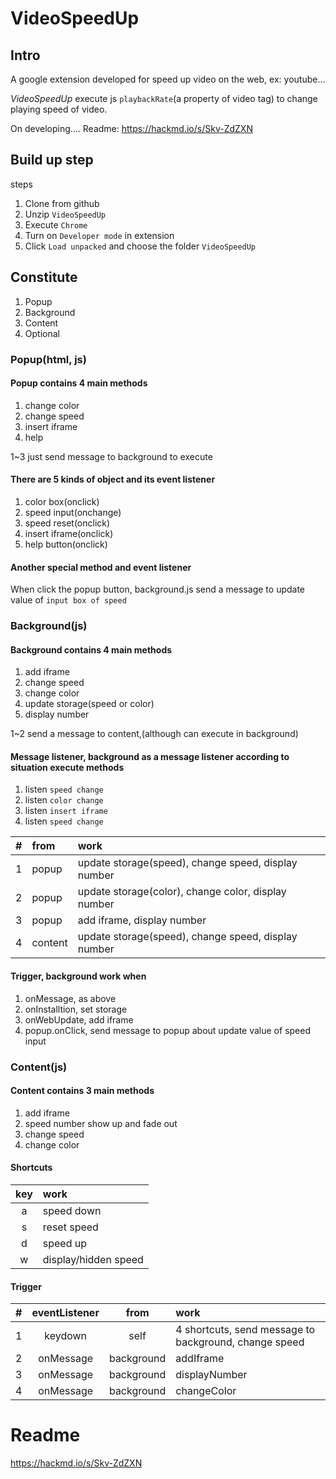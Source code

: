 # VideoSpeedUp
## Intro
A google extension developed for speed up video on the web, ex: youtube...  

*VideoSpeedUp* execute js `playbackRate`(a property of video tag) to change playing speed of video.

On developing....
Readme: <https://hackmd.io/s/Skv-ZdZXN>

## Build up step
steps
1. Clone from github
2. Unzip `VideoSpeedUp`
3. Execute `Chrome`
4. Turn on `Developer mode` in extension
5. Click `Load unpacked` and choose the folder `VideoSpeedUp`

## Constitute

1. Popup
2. Background
3. Content
4. Optional

### Popup(html, js)
#### Popup contains 4 main methods
1. change color
2. change speed
3. insert iframe
4. help

1~3 just send message to background to execute

#### There are 5 kinds of object and its event listener
1. color box(onclick)
2. speed input(onchange)
3. speed reset(onclick)
4. insert iframe(onclick)
5. help button(onclick)

#### Another special method and event listener 
When click the popup button, background.js send a message to update value of `input box of speed`

### Background(js)
#### Background contains 4 main methods
1. add iframe
2. change speed
3. change color
4. update storage(speed or color)
5. display number

1~2 send a message to content,(although can execute in background)

#### Message listener, background as a message listener according to situation execute methods
1. listen `speed change` 
2. listen `color change` 
3. listen `insert iframe` 
4. listen `speed change` 


#|from|work
:--|:--|:--
1|popup|update storage(speed), change speed, display number
2|popup|update storage(color), change color, display number
3|popup|add iframe, display number
4|content|update storage(speed), change speed, display number


 

#### Trigger, background work when
1. onMessage, as above
2. onInstalltion, set storage
3. onWebUpdate, add iframe
4. popup.onClick, send message to popup about update value of speed input

### Content(js)
#### Content contains 3 main methods
1. add iframe
2. speed number show up and fade out
3. change speed
4. change color

#### Shortcuts
key|work
:--:|:--
a | speed down
s | reset speed
d | speed up
w | display/hidden speed

#### Trigger

#|eventListener| from |work
:--:|:--:|:--:|:---
1 | keydown | self | 4 shortcuts, send message to background, change speed
2 | onMessage | background | addIframe
3 | onMessage | background | displayNumber
4 | onMessage | background | changeColor

# Readme
 <https://hackmd.io/s/Skv-ZdZXN>